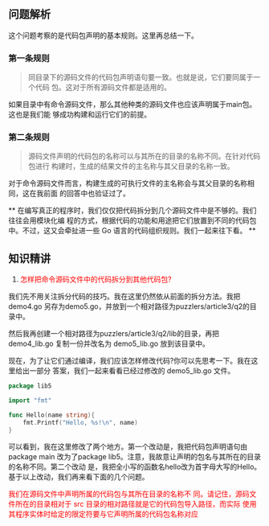 ## 问题解析
这个问题考察的是代码包声明的基本规则。这里再总结一下。

### 第一条规则
> 同目录下的源码文件的代码包声明语句要一致。也就是说，它们要同属于一个代码
包。这对于所有源码文件都是适用的。

如果目录中有命令源码文件，那么其他种类的源码文件也应该声明属于main包。这也是我们能 够成功构建和运行它们的前提。

### 第二条规则
> 源码文件声明的代码包的名称可以与其所在的目录的名称不同。在针对代码包进行
构建时，生成的结果文件的主名称与其父目录的名称一致。

对于命令源码文件而言，构建生成的可执行文件的主名称会与其父目录的名称相同，这在我前面
的回答中也验证过了。

** 在编写真正的程序时，我们仅仅把代码拆分到几个源码文件中是不够的。我们往往会用模块化编 程的方式，根据代码的功能和用途把它们放置到不同的代码包中。不过，这又会牵扯进一些 Go 语言的代码组织规则。我们一起来往下看。 **

## 知识精讲
1. <font color=red>怎样把命令源码文件中的代码拆分到其他代码包?</font>

我们先不用关注拆分代码的技巧。我在这里仍然依从前面的拆分方法。我把 demo4.go 另存为demo5.go，并放到一个相对路径为puzzlers/article3/q2的目录中。 

然后我再创建一个相对路径为puzzlers/article3/q2/lib的目录，再把 demo4_lib.go 复制一份并改名为 demo5_lib.go 放到该目录中。

现在，为了让它们通过编译，我们应该怎样修改代码?你可以先思考一下。我在这里给出一部分 答案，我们一起来看看已经过修改的 demo5_lib.go 文件。

```go
package lib5

import "fmt"

func Hello(name string){
    fmt.Printf("Hello, %s!\n", name)
}
```

可以看到，我在这里修改了两个地方。第一个改动是，我把代码包声明语句由package main 改为了package lib5。注意，我故意让声明的包名与其所在的目录的名称不同。第二个改动 是，我把全小写的函数名hello改为首字母大写的Hello。
基于以上改动，我们再来看下面的几个问题。

<font color=red>我们在源码文件中声明所属的代码包与其所在目录的名称不 同。请记住，源码文件所在的目录相对于 src 目录的相对路径就是它的代码包导入路径，而实际 使用其程序实体时给定的限定符要与它声明所属的代码包名称对应</font>
